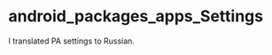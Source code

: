 android_packages_apps_Settings
==============================

I translated PA settings to Russian. 
